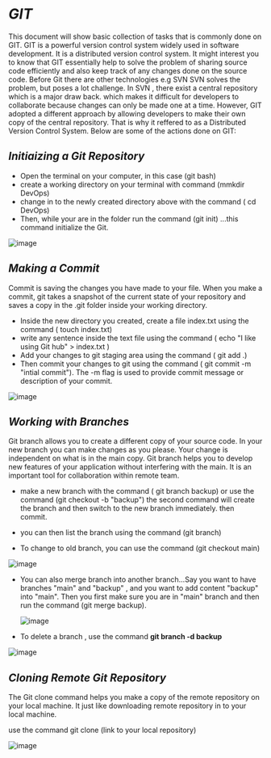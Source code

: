 # *GIT* 

This document will show basic collection of tasks that is commonly done on GIT. 
GIT is a powerful version control system widely used in software development. It is a distributed version control system. 
It might interest you to know that GIT essentially help to solve the problem of sharing source code efficiently and also keep track of any changes done on the 
source code.
Before Git there are other technologies  e.g SVN
SVN solves the problem, but poses a lot challenge. In SVN , there exist a central repository which is a major draw back. which makes it difficult for developers to collaborate because changes can only be made one at a time.
However, GIT adopted a different approach by allowing developers to make their own copy of the central repository. That is why it reffered to as a Distributed Version Control System.
Below are some of the actions done on GIT:

## *Initiaizing a Git Repository*
- Open the terminal on your computer, in this case (git bash)
- create a working directory on your terminal with command  (mmkdir DevOps)
- change in to the newly created directory above with the command ( cd DevOps)
- Then, while your are in the folder run the command (git init) ...this command initialize the Git.

![image](https://github.com/Gabrielafolabi/DEVOPS-PROJECT/assets/35296784/71330bea-a710-4e77-89fd-fec07a66086b)


## *Making a Commit*
Commit is saving the changes you have made to your file. When you make a commit, git takes a snapshot of the current state of your repository and saves a copy in the .git folder inside your working directory.

- Inside the new directory you created, create a file index.txt using the command ( touch index.txt)
- write any sentence inside the text file using the command ( echo "I like using Git hub" > index.txt )
- Add your changes to git staging area using the  command ( git add .)
- Then commit your changes to git using the command ( git commit -m "intial commit"). The -m flag is used to provide commit message or description of your commit.

 ![image](https://github.com/Gabrielafolabi/DEVOPS-PROJECT/assets/35296784/e3690c5f-e3bb-403e-b0c2-efbb7a52bdfb)

## *Working with Branches*
Git branch allows you to create a different copy of your source code. In your new branch you can make changes as you please. Your change is independent on what is in the main copy.
Git branch helps you  to develop new features of your application without interfering with the main. It is an important tool for collaboration within remote team. 

- make a new  branch with the command ( git branch  backup) or use the command (git checkout -b "backup")
  the second command will create the branch and then switch to the new branch immediately. then commit.
  

- you can then list the branch using the command (git branch)
- To change to old branch, you can use the command (git checkout main)
  


![image](https://github.com/Gabrielafolabi/DEVOPS-PROJECT/assets/35296784/ed94c402-c916-4c79-a719-9d18d88c15f2)




  
- You can also merge branch into another branch...Say you want to have branches "main" and "backup" , and you want to add content "backup" into  "main".
  Then you first make sure you are in "main" branch and then run the command (git merge backup).

  ![image](https://github.com/Gabrielafolabi/DEVOPS-PROJECT/assets/35296784/41108ba8-9eb5-43af-9459-72082236079f)











- To delete  a branch , use the command **git branch -d backup**

![image](https://github.com/Gabrielafolabi/DEVOPS-PROJECT/assets/35296784/30c8dc86-a1bb-407a-b05d-94b7f776eb4b)



## *Cloning Remote Git Repository*
The Git clone command helps you make a copy of the remote repository on your local machine. It just like downloading remote repository in to your local machine.

use the command git clone  (link  to your local repository)

![image](https://github.com/Gabrielafolabi/DEVOPS-PROJECT/assets/35296784/762d6b79-e57f-4cc1-bdd8-03c53aca2a36)

  






  
